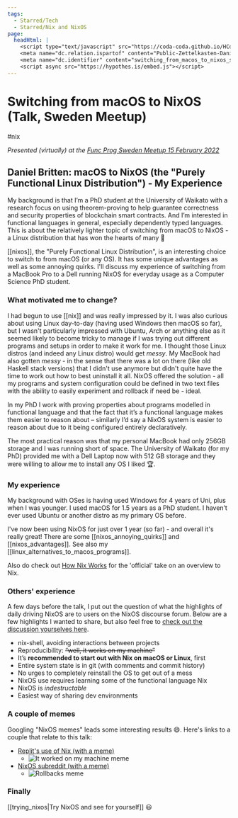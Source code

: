 ```yaml
---
tags:
  - Starred/Tech
  - Starred/Nix and NixOS
page:
  headHtml: |
    <script type="text/javascript" src="https://coda-coda.github.io/HConfig/1.js"></script>
    <meta name="dc.relation.ispartof" content="Public-Zettelkasten-Daniel-Britten-(ORCID-0000-0002-7860-3595)">
    <meta name="dc.identifier" content="switching_from_macos_to_nixos_sweden_fp_meetup_talk_2022">
    <script async src="https://hypothes.is/embed.js"></script>
---
```

# Switching from macOS to NixOS (Talk, Sweden Meetup)
#nix

_Presented (virtually) at the [Func Prog Sweden Meetup 15 February 2022](https://www.meetup.com/Func-Prog-Sweden/events/283334305)_

## Daniel Britten: macOS to NixOS (the "Purely Functional Linux Distribution") - My Experience

My background is that I’m a PhD student at the University of Waikato with a research focus on using theorem-proving to help guarantee correctness and security properties of blockchain smart contracts. And I’m interested in functional languages in general, especially dependently typed languages. This is about the relatively lighter topic of switching from macOS to NixOS - a Linux distribution that has won the hearts of many 🙂

[[nixos]], the "Purely Functional Linux Distribution", is an interesting choice to switch to from macOS (or any OS). It has some unique advantages as well as some annoying quirks. I'll discuss my experience of switching from a MacBook Pro to a Dell running NixOS for everyday usage as a Computer Science PhD student.

### What motivated me to change?
I had begun to use [[nix]] and was really impressed by it. I was also curious about using Linux day-to-day (having used Windows then macOS so far), but I wasn't particularly impressed with Ubuntu, Arch or anything else as it seemed likely to become tricky to manage if I was trying out different programs and setups in order to make it work for me. I thought those Linux distros (and indeed any Linux distro) would get *messy*. My MacBook had also gotten *messy* - in the sense that there was a lot on there (like old Haskell stack versions) that I didn't use anymore but didn't quite have the time to work out how to best uninstall it all. NixOS offered the solution - all my programs and system configuration could be defined in two text files with the ability to easily experiment and rollback if need be - ideal.

In my PhD I work with proving properties about programs modelled in functional language and that the fact that it’s a functional language makes them easier to reason about – similarly I’d say a NixOS system is easier to reason about due to it being configured entirely declaratively.

The most practical reason was that my personal MacBook had only 256GB storage and I was running short of space. The University of Waikato (for my PhD) provided me with a Dell Laptop now with 512 GB storage and they were willing to allow me to install any OS I liked 🏆.

### My experience
My background with OSes is having used Windows for 4 years of Uni, plus when I was younger. I used macOS for 1.5 years as a PhD student. I haven’t ever used Ubuntu or another distro as my primary OS before.

I've now been using NixOS for just over 1 year (so far) - and overall it's really great! There are some [[nixos_annoying_quirks]] and [[nixos_advantages]]. See also my [[linux_alternatives_to_macos_programs]].

Also do check out [How Nix Works](https://nixos.org/guides/how-nix-works.html) for the 'official' take on an overview to Nix.

### Others' experience
A few days before the talk, I put out the question of what the highlights of daily driving NixOS are to users on the NixOS discourse forum. Below are a few highlights I wanted to share, but also feel free to [check out the discussion yourselves here](https://discourse.nixos.org/t/what-are-your-thoughts-on-highlights-of-nixos-as-a-daily-driver-for-a-meetup-talk/17631).

- nix-shell, avoiding interactions between projects
- Reproducibility: ~~“well, it works on my machine”~~
- It’s **recommended to start out with Nix on macOS or Linux**, first
- Entire system state is in git (with comments and commit history)
- No urges to completely reinstall the OS to get out of a mess
- NixOS use requires learning some of the functional language Nix
- NixOS is _indestructable_
- Easiest way of sharing dev environments

### A couple of memes
Googling "NixOS memes" leads some interesting results 😄. Here's links to a couple that relate to this talk:
- [Replit's use of Nix (with a meme)](https://blog.replit.com/nix-vs-docker)
  - ![It worked on my machine meme](https://img.devrant.com/devrant/rant/r_2341310_va2vS.jpg)
- [NixOS subreddit (with a meme)](https://www.reddit.com/r/NixOS/comments/natg0t/the_new_normal/)
  - ![Rollbacks meme](https://i.redd.it/hjabdpplypy61.png)

### Finally

[[trying_nixos|Try NixOS and see for yourself]] 😃
